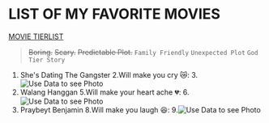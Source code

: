 # LIST OF MY FAVORITE MOVIES
[MOVIE TIERLIST](https://www.FMovies.com)
> ~~Boring.~~  ~~Scary.~~ ~~Predictable Plot.~~
`Family Friendly`
`Unexpected Plot`
`God Tier Story`

  
1. She's Dating The Gangster
2.Will make you cry 😿:
3.![Use Data to see Photo](secret-movie-files-episode-2-820.jpeg)
4. Walang Hanggan
5.Will make your heart ache 💔:
6.![Use Data to see Photo](Walang_Hanggan-titlecard.jpg)
7. Praybeyt Benjamin 
8.Will make you laugh 😆:
9.![Use Data to see Photo](Praybeytbenjofficial.jpg)









